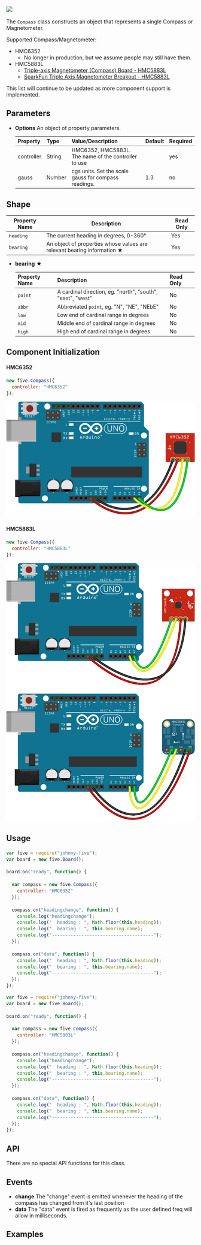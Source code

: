 ![](http://i.gyazo.com/5808690439afa3eb111d82234ed97f76.png)

The `Compass` class constructs an object that represents a single Compass or Magnetometer.

Supported Compass/Magnetometer:

- HMC6352
  - No longer in production, but we assume people may still have them. 
- HMC5883L
  - [Triple-axis Magnetometer (Compass) Board - HMC5883L](https://www.adafruit.com/products/1746)
  - [SparkFun Triple Axis Magnetometer Breakout - HMC5883L](https://www.sparkfun.com/products/10530)


This list will continue to be updated as more component support is implemented.



## Parameters

- **Options** An object of property parameters.
  <span class="abbreviate-table">

  | Property | Type   | Value/Description | Default | Required |
  |----------|--------|-------------------|---------|----------|
  | controller    | String | HMC6352, HMC5883L. The name of the controller to use | | yes      |
  | gauss         | Number | cgs units. Set the scale gauss for compass readings. | 1.3 | no       |

  </span>

## Shape


| Property Name | Description | Read Only |
|---------------| ----------- | ----------|
| `heading` | The current heading in degrees, 0-360° | Yes |
| `bearing` | An object of properties whose values are relevant bearing information ★ | Yes |

- **bearing** ★

  | Property Name | Description | Read Only |
  |---------------| ----------- | ----------|
  | `point`       | A cardinal direction, eg. "north", "south", "east", "west" | No |
  | `abbr`        | Abbreviated `point`, eg. "N", "NE", "NEbE" | No |
  | `low`         | Low end of cardinal range in degrees | No |
  | `mid`         | Middle end of cardinal range in degrees | No |
  | `high`        | High end of cardinal range in degrees | No |



## Component Initialization

#### HMC6352

```js
new five.Compass({
  controller: "HMC6352"
});
```
![HMC6352](https://github.com/rwaldron/johnny-five/raw/master/docs/breadboard/compass-hmc6352.png)

#### HMC5883L

```js
new five.Compass({
  controller: "HMC5883L"
});
```
![HMC5883L](https://github.com/rwaldron/johnny-five/raw/master/docs/breadboard/compass-hmc5883l.png)


## Usage

```js
var five = require("johnny-five");
var board = new five.Board();

board.on("ready", function() {

  var compass = new five.Compass({
    controller: "HMC6352"
  });

  compass.on("headingchange", function() {
    console.log("headingchange");
    console.log("  heading : ", Math.floor(this.heading));
    console.log("  bearing : ", this.bearing.name);
    console.log("--------------------------------------");
  });

  compass.on("data", function() {
    console.log("  heading : ", Math.floor(this.heading));
    console.log("  bearing : ", this.bearing.name);
    console.log("--------------------------------------");
  });
});
```

```js
var five = require("johnny-five");
var board = new five.Board();

board.on("ready", function() {

  var compass = new five.Compass({
    controller: "HMC5883L"
  });

  compass.on("headingchange", function() {
    console.log("headingchange");
    console.log("  heading : ", Math.floor(this.heading));
    console.log("  bearing : ", this.bearing.name);
    console.log("--------------------------------------");
  });

  compass.on("data", function() {
    console.log("  heading : ", Math.floor(this.heading));
    console.log("  bearing : ", this.bearing.name);
    console.log("--------------------------------------");
  });
});
```

## API

There are no special API functions for this class.


## Events

- **change** The "change" event is emitted whenever the heading of the compass has changed from it's last position
- **data** The "data" event is fired as frequently as the user defined freq will allow in milliseconds.

<!--remove-start-->

## Examples

<!--remove-end-->